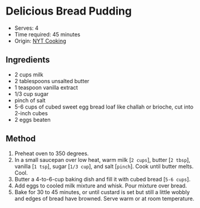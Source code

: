 # Delicious Bread Pudding
* Serves: 4
* Time required: 45 minutes
* Origin: [NYT Cooking](https://cooking.nytimes.com/recipes/1012636-simple-bread-pudding)

## Ingredients
* 2 cups milk
* 2 tablespoons unsalted butter
* 1 teaspoon vanilla extract
* 1/3 cup sugar
* pinch of salt
* 5-6 cups of cubed sweet egg bread loaf like challah or brioche, cut into 2-inch cubes
* 2 eggs beaten
## Method
1. Preheat oven to 350 degrees.
1. In a small saucepan over low heat, warm milk [`2 cups`], butter [`2 tbsp`], vanilla [`1 tsp`], sugar [`1/3 cup`], and salt [`pinch`]. Cook until butter melts. Cool.
1. Butter a 4-to-6-cup baking dish and fill it with cubed bread [`5-6 cups`].
1. Add eggs to cooled milk mixture and whisk. Pour mixture over bread.
1. Bake for 30 to 45 minutes, or until custard is set but still a little wobbly and edges of bread have browned. Serve warm or at room temperature.
